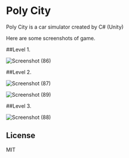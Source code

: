 # Poly City
Poly City is a car simulator created by C# (Unity)

Here are some screenshots of game.

##Level 1.

![Screenshot (86)](https://user-images.githubusercontent.com/59918929/113053807-c2510900-91b9-11eb-9026-c16dda626b53.png)

##Level 2.

![Screenshot (87)](https://user-images.githubusercontent.com/59918929/113053826-c8df8080-91b9-11eb-8810-1436e1ea5662.png)

![Screenshot (89)](https://user-images.githubusercontent.com/59918929/113053838-cda43480-91b9-11eb-91ec-7d0e6343962a.png)

##Level 3.

![Screenshot (88)](https://user-images.githubusercontent.com/59918929/113053832-cc730780-91b9-11eb-89bf-a1d4390cad9c.png)

## License

MIT
